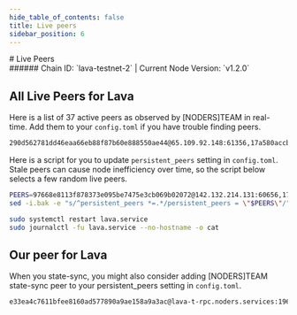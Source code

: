 ```yaml
---
hide_table_of_contents: false
title: Live peers
sidebar_position: 6
---
```


<div class="h1-with-icon icon-lava">
# Live Peers
</div>
###### Chain ID: `lava-testnet-2` | Current Node Version: `v1.2.0`

## All Live Peers for Lava
Here is a list of 37 active peers as observed by [NODERS]TEAM in real-time. Add them to your `config.toml` if you have trouble finding peers.

```bash
290d562781dd46eaa66eb88f87b60e888550ae44@65.109.92.148:61356,17a580accb1050271e1c377958c70e1286a0ba8f@65.109.115.104:46656,149f9f017344ce9cebb637baa7cab57a28f3a8c3@86.111.48.159:26656,dc619645f39a299cba508b77b496ee64c2b0e250@194.242.56.204:36656,e29acb7239b0532cc7134befe187e83e0c84c3bc@62.171.135.97:24656,026289a33e250a4181be719080bb9dcf4f702244@51.210.107.35:26656,0ec7ad403c4caa1d3cd3f8226f456cc568eeec90@176.9.90.222:36656,0247ff0ab7ea6197513dad010ef439c4baeb04c7@46.4.102.40:51004,e54ebd3e55eedb2a8fb01170a4a46d2e7dd9f434@218.155.161.169:30596,f655ca044eaae6955046a97bffe7136f47c73f81@38.242.241.3:24656,d5519e378247dfb61dfe90652d1fe3e2b3005a5b@65.109.68.190:14456,8264373c282bc10ed54c4360664b291239aa9e6b@158.220.105.187:24656,27a9a6c1677d0c52bd97e0d15cd837c0f86fefc7@173.212.205.21:24656,73ead16035aeeb2596c8367ecb700585a8ff8e74@63.229.234.75:26656,979808e54552cf5308d3047e56b79f88779006c4@37.60.236.238:14456,916e6421ea9facd9a8cfb4760eb5cdfdb56633ca@161.97.122.145:24656,0a528da95ca8025ef4043b6e73f1e789f4102940@176.103.222.22:26656,810bdfb3e88f4872995f9a05b6298c1bf3d20fe0@65.108.105.48:19956,ca25fe1062e36cc34119327efa6d7ec91b970dc4@37.60.249.54:26656,78fd63095379e10627879448195352e1444dad44@173.249.63.61:19956,304745328e64c2ba3592cddf5b1ab3c831d92802@65.21.194.43:56656,97668e8113f878373e095be7475e3cb069b02072@142.132.214.131:60656,0e203a799d85b4dcd48556f3425a280f969bcf39@65.108.140.97:21656,9595f5ed6f97b0a9a4088c0a235356d0d2d77167@31.220.90.190:24656,ba0da985b21511c22f565bf9e7d2fbdc19fd9d92@65.109.28.165:4000,0b50cc27b9c11ed1d32039a7ee36921062559ead@207.180.240.33:19956,d81c127bca11925d4121336d9ce151ebc6e6ac9b@65.108.79.241:36656,cb5132266d8c0951c314b28c24422876ee52ec53@138.201.1.254:26656,dae571b14dcb4e55566071cb0083a937edd0cfe8@109.199.116.71:19956,942fc8444f3e932cac7fa6d918c790e10a2bc570@144.91.116.89:19956,0314d53cc790860fb51f36ac656a19789800ce5c@176.103.222.20:26656,33b0bb30591ba3ec325af16d403e1931a5d60244@31.220.76.134:26656,d26383c49f095a2bac262ce815e5235eb8d48a14@23.88.65.15:26656,25476056aafb224bf251e44345c722fd6eb46bd9@164.68.99.246:19956,ed6a558d059db44d8f0475fff01c615a34460dfb@37.27.69.248:13656,0bf78fb1e8ba6b0bf6748a0954f1a8777a874c52@31.220.76.132:26656,d60f8d9f8e5916c3ad7d7dd2d251f274b4efc310@193.122.137.30:26656
```

Here is a script for you to update `persistent_peers` setting in `config.toml`. Stale peers can cause node inefficiency over time, so the script below selects a few random live peers.

```bash
PEERS=97668e8113f878373e095be7475e3cb069b02072@142.132.214.131:60656,17a580accb1050271e1c377958c70e1286a0ba8f@65.109.115.104:46656,dae571b14dcb4e55566071cb0083a937edd0cfe8@109.199.116.71:19956,0a528da95ca8025ef4043b6e73f1e789f4102940@176.103.222.22:26656,916e6421ea9facd9a8cfb4760eb5cdfdb56633ca@161.97.122.145:24656
sed -i.bak -e "s/^persistent_peers *=.*/persistent_peers = \"$PEERS\"/" ~/.lava/config/config.toml

sudo systemctl restart lava.service
sudo journalctl -fu lava.service --no-hostname -o cat
```

## Our peer for Lava
When you state-sync, you might also consider adding [NODERS]TEAM state-sync peer to your persistent_peers setting in `config.toml`.

```bash
e33ea4c7611bfee8160ad577890a9ae158a9a3ac@lava-t-rpc.noders.services:19656
```